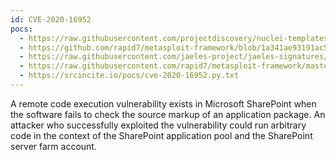 ```yaml
---
id: CVE-2020-16952
pocs:
  - https://raw.githubusercontent.com/projectdiscovery/nuclei-templates/master/cves/2020/CVE-2020-16952.yaml
  - https://github.com/rapid7/metasploit-framework/blob/1a341ae93191ac5f6d8a9603aebb6b3a1f65f107/documentation/modules/exploit/windows/http/sharepoint_ssi_viewstate.md
  - https://raw.githubusercontent.com/jaeles-project/jaeles-signatures/master/cves/ms-sharepoint-rce-cve-2020-16952.yaml
  - https://raw.githubusercontent.com/rapid7/metasploit-framework/master/modules/exploits/windows/http/sharepoint_ssi_viewstate.rb
  - https://srcincite.io/pocs/cve-2020-16952.py.txt
---
```

A remote code execution vulnerability exists in Microsoft SharePoint when the software fails to check the source markup of an application package. An attacker who successfully exploited the vulnerability could run arbitrary code in the context of the SharePoint application pool and the SharePoint server farm account.
